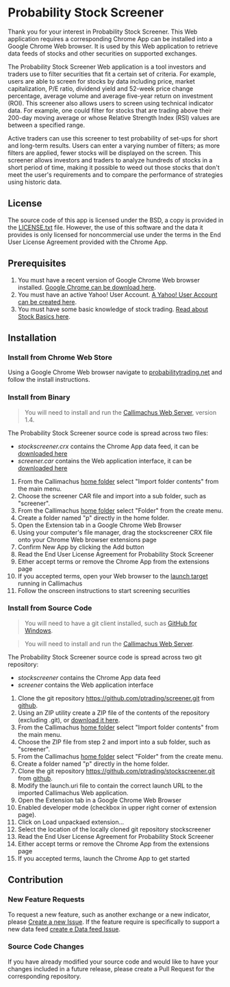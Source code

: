 Probability Stock Screener
==========================

Thank you for your interest in Probability Stock Screener. This Web application requires a corresponding Chrome App can be installed into a Google Chrome Web browser. It is used by this Web application to retrieve data feeds of stocks and other securities on supported exchanges.

The Probability Stock Screener Web application is a tool investors and traders use to filter securities that fit a certain set of criteria. For example, users are able to screen for stocks by data including price, market capitalization, P/E ratio, dividend yield and 52-week price change percentage, average volume and average five-year return on investment (ROI). This screener also allows users to screen using technical indicator data. For example, one could filter for stocks that are trading above their 200-day moving average or whose Relative Strength Index (RSI) values are between a specified range.

Active traders can use this screener to test probability of set-ups for short and long-term results. Users can enter a varying number of filters; as more filters are applied, fewer stocks will be displayed on the screen. This screener allows investors and traders to analyze hundreds of stocks in a short period of time, making it possible to weed out those stocks that don't meet the user's requirements and to compare the performance of strategies using historic data.

## License

The source code of this app is licensed under the BSD, a copy is provided in the [LICENSE.txt](LICENSE.txt) file. However, the use of this software and the data it provides is only licensed for noncommercial use under the terms in the End User License Agreement provided with the Chrome App.

## Prerequisites

1. You must have a recent version of Google Chrome Web browser installed. [Google Chrome can be download here](http://www.google.com/chrome/).
2. You must have an active Yahoo! User Account. [A Yahoo! User Account can be created here](https://login.yahoo.com/).
3. You must have some basic knowledge of stock trading. [Read about Stock Basics here](http://www.investopedia.com/university/stocks/).

## Installation

### Install from Chrome Web Store

Using a Google Chrome Web browser navigate to [probabilitytrading.net](http://probabilitytrading.net/) and follow the install instructions.

### Install from Binary

> You will need to install and run the [Callimachus Web Server](http://callimachusproject.org/), version 1.4.

The Probability Stock Screener source code is spread across two files:
* *stockscreener.crx* contains the Chrome App data feed, it can be [downloaded here](https://github.com/ptrading/stockscreener/releases)
* *screener.car* contains the Web application interface, it can be [downloaded here](https://github.com/ptrading/screener/releases)

1. From the Callimachus [home folder](http://localhost:8080/?view) select "Import folder contents" from the main menu.
2. Choose the screener CAR file and import into a sub folder, such as "screener".
3. From the Callimachus [home folder](http://localhost:8080/?view) select "Folder" from the create menu.
4. Create a folder named "p" directly in the home folder.
5. Open the Extension tab in a Google Chrome Web Browser
6. Using your computer's file manager, drag the stockscreener CRX file onto your Chrome Web browser extensions page
7. Confirm New App by clicking the Add button
8. Read the End User License Agreement for Probability Stock Screener
9. Either accept terms or remove the Chrome App from the extensions page
10. If you accepted terms, open your Web browser to the [launch target](http://localhost:8080/screener/launch) running in Callimachus
11. Follow the onscreen instructions to start screening securities

### Install from Source Code

> You will need to have a git client installed, such as [GitHub for Windows](https://windows.github.com/).

> You will need to install and run the [Callimachus Web Server](http://callimachusproject.org/).

The Probability Stock Screener source code is spread across two git repository:
* *stockscreener* contains the Chrome App data feed
* *screener* contains the Web application interface

1. Clone the git repository https://github.com/ptrading/screener.git from [github](https://github.com/ptrading/screener).
2. Using an ZIP utility create a ZIP file of the contents of the repository (excluding .git), or [download it here](https://github.com/ptrading/screener/archive/master.zip).
3. From the Callimachus [home folder](http://localhost:8080/?view) select "Import folder contents" from the main menu.
4. Choose the ZIP file from step 2 and import into a sub folder, such as "screener".
5. From the Callimachus [home folder](http://localhost:8080/?view) select "Folder" from the create menu.
6. Create a folder named "p" directly in the home folder.
7. Clone the git repository https://github.com/ptrading/stockscreener.git from [github](https://github.com/ptrading/stockscreener).
8. Modify the launch.uri file to contain the correct launch URL to the imported Callimachus Web application.
9. Open the Extension tab in a Google Chrome Web Browser
10. Enabled developer mode (checkbox in upper right corner of extension page).
11. Click on Load unpackaed extension...
12. Select the location of the locally cloned git repository stockscreener
13. Read the End User License Agreement for Probability Stock Screener
14. Either accept terms or remove the Chrome App from the extensions page
15. If you accepted terms, launch the Chrome App to get started

## Contribution

### New Feature Requests

To request a new feature, such as another exchange or a new indicator, please [Create a new Issue](https://github.com/ptrading/screener/issues/new). If the feature require is specifically to support a new data feed [create e Data feed Issue](https://github.com/ptrading/stockscreener/issues/new).

### Source Code Changes

If you have already modified your source code and would like to have your changes included in a future release, please create a Pull Request for the corresponding repository.
